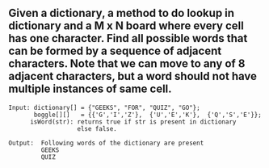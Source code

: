 ## Given a dictionary, a method to do lookup in dictionary and a M x N board where every cell has one character. Find all possible words that can be formed by a sequence of adjacent characters. Note that we can move to any of 8 adjacent characters, but a word should not have multiple instances of same cell.

```
Input: dictionary[] = {"GEEKS", "FOR", "QUIZ", "GO"};
       boggle[][]   = {{'G','I','Z'},  {'U','E','K'},  {'Q','S','E'}};
      isWord(str): returns true if str is present in dictionary
                   else false.

Output:  Following words of the dictionary are present
         GEEKS
         QUIZ
```
